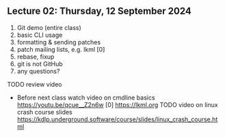 ## Lecture 02: Thursday, 12 September 2024

1. Git demo (entire class)
  1. basic CLI usage
  1. formatting & sending patches
  1. patch mailing lists, e.g. lkml [0]
  1. rebase, fixup
  1. git is not GitHub
  1. any questions?

TODO review video
* Before next class watch video on cmdline basics <https://youtu.be/qcue__Z2n6w>
[0] <https://lkml.org>
TODO video on linux crash course slides <https://kdlp.underground.software/course/slides/linux_crash_course.html>
